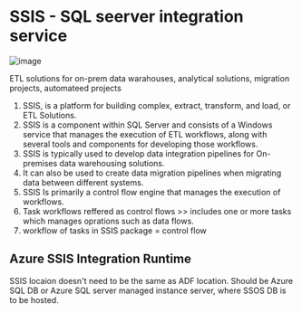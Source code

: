 
# SSIS - SQL seerver integration service

![image](https://github.com/user-attachments/assets/b278ad04-7265-477a-b750-a4e33d949768)

ETL solutions for on-prem data warahouses, analytical solutions, migration projects, automateed projects

1. SSIS, is a platform for building complex, extract, transform, and load, or ETL Solutions.
2. SSIS is a component within SQL Server and consists of a Windows service that manages the execution of ETL workflows, along with several tools and components for developing those workflows.
3. SSIS is typically used to develop data integration pipelines for On-premises data warehousing solutions.
4. It can also be used to create data migration pipelines when migrating data between different systems.
5. SSIS Is primarily a control flow engine that manages the execution of workflows.
6. Task workflows reffered as control flows >> includes one or more tasks which manages oprations such as data flows.
7. workflow of tasks in SSIS package = control flow


## Azure SSIS Integration Runtime

SSIS locaion doesn't need to be the same as ADF location. Should be Azure SQL DB or Azure SQL server managed instance server, where SSOS DB is to  be hosted.



















